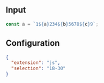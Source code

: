 
## Input
```javascript input
const a = `1${a}234${b}5678${c}9`;
```

## Configuration
```json configuration
{
  "extension": "js",
  "selection": "18-30"
}
```
